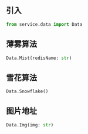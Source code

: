 ## 引入
```python
from service.data import Data
```

## 薄雾算法
```python
Data.Mist(redisName: str)
```

## 雪花算法
```python
Data.Snowflake()
```

## 图片地址
```python
Data.Img(img: str)
```
